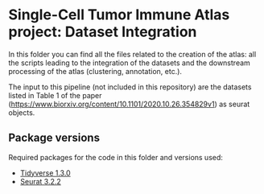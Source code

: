 # Single-Cell Tumor Immune Atlas project: Dataset Integration

In this folder you can find all the files related to the creation of the atlas: all the scripts leading to the integration of the datasets and the downstream processing of the atlas (clustering, annotation, etc.).

The input to this pipeline (not included in this repository) are the datasets listed in Table 1 of the paper (https://www.biorxiv.org/content/10.1101/2020.10.26.354829v1) as seurat objects.

## Package versions
Required packages for the code in this folder and versions used:
* [Tidyverse 1.3.0](https://cran.r-project.org/web/packages/tidyverse/vignettes/paper.html)
* [Seurat 3.2.2](https://www.cell.com/cell/fulltext/S0092-8674(19)30559-8?_returnURL=https%3A%2F%2Flinkinghub.elsevier.com%2Fretrieve%2Fpii%2FS0092867419305598%3Fshowall%3Dtrue)
